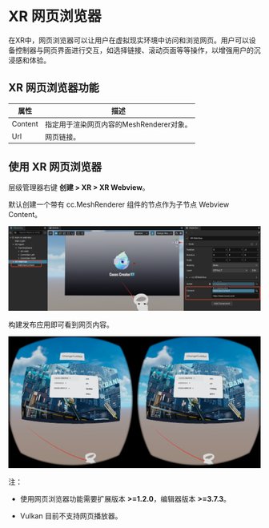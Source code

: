 # XR 网页浏览器

在XR中，网页浏览器可以让用户在虚拟现实环境中访问和浏览网页。用户可以设备控制器与网页界面进行交互，如选择链接、滚动页面等等操作，以增强用户的沉浸感和体验。

## XR 网页浏览器功能

| 属性    | 描述                                     |
| ------- | ---------------------------------------- |
| Content | 指定用于渲染网页内容的MeshRenderer对象。 |
| Url     | 网页链接。                               |

## 使用 XR 网页浏览器

层级管理器右键 **创建 > XR > XR Webview**。

默认创建一个带有 cc.MeshRenderer 组件的节点作为子节点 Webview Content。

![](xr-webview/create-webview.png)

构建发布应用即可看到网页内容。

![](xr-webview/web-effect.png)

注：

- 使用网页浏览器功能需要扩展版本 **>=1.2.0**，编辑器版本 **>=3.7.3**。

- Vulkan 目前不支持网页播放器。
